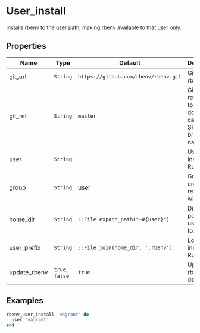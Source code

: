 # User_install

Installs rbenv to the user path, making rbenv available to that user only.

## Properties

| Name         | Type            | Default                              | Description                                                  |
| ------------ | --------------- | ------------------------------------ | ------------------------------------------------------------ |
| git_url      | `String`        | `https://github.com/rbenv/rbenv.git` | Git URL to rbenv from.                                       |
| git_ref      | `String`        | `master`                             | Git reference to download, can be a SHA, tag or branch name. |
| user         | `String`        |                                      | User to install the Ruby to.                                 |
| group        | `String`        | user                                 | Group to create the resources with.                          |
| home_dir     | `String`        | `::File.expand_path("~#{user}")`     | Directory to point user_prefix to.                           |
| user_prefix  | `String`        | `::File.join(home_dir, '.rbenv')`    | Location to install Ruby.                                    |
| update_rbenv | `true`, `false` | `true`                               | Update rbenv definitions.                                    |

## Examples

```ruby
rbenv_user_install 'vagrant' do
  user 'vagrant'
end
```

